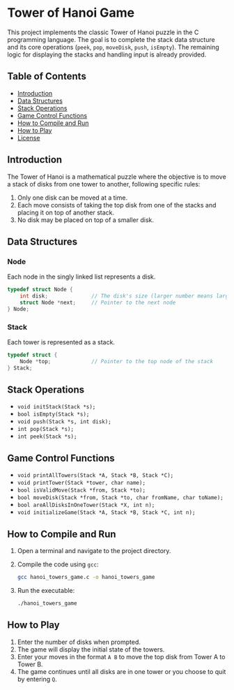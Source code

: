 # Tower of Hanoi Game

This project implements the classic Tower of Hanoi puzzle in the C programming language. The goal is to complete the stack data structure and its core operations (`peek`, `pop`, `moveDisk`, `push`, `isEmpty`). The remaining logic for displaying the stacks and handling input is already provided.

## Table of Contents

- [Introduction](#introduction)
- [Data Structures](#data-structures)
- [Stack Operations](#stack-operations)
- [Game Control Functions](#game-control-functions)
- [How to Compile and Run](#how-to-compile-and-run)
- [How to Play](#how-to-play)
- [License](#license)

## Introduction

The Tower of Hanoi is a mathematical puzzle where the objective is to move a stack of disks from one tower to another, following specific rules:
1. Only one disk can be moved at a time.
2. Each move consists of taking the top disk from one of the stacks and placing it on top of another stack.
3. No disk may be placed on top of a smaller disk.

## Data Structures

### Node

Each node in the singly linked list represents a disk.

```c
typedef struct Node {
    int disk;              // The disk's size (larger number means larger disk)
    struct Node *next;     // Pointer to the next node
} Node;
```

### Stack

Each tower is represented as a stack.

```c
typedef struct {
    Node *top;             // Pointer to the top node of the stack
} Stack;
```

## Stack Operations

- `void initStack(Stack *s);`
- `bool isEmpty(Stack *s);`
- `void push(Stack *s, int disk);`
- `int pop(Stack *s);`
- `int peek(Stack *s);`

## Game Control Functions

- `void printAllTowers(Stack *A, Stack *B, Stack *C);`
- `void printTower(Stack *tower, char name);`
- `bool isValidMove(Stack *from, Stack *to);`
- `bool moveDisk(Stack *from, Stack *to, char fromName, char toName);`
- `bool areAllDisksInOneTower(Stack *X, int n);`
- `void initializeGame(Stack *A, Stack *B, Stack *C, int n);`

## How to Compile and Run

1. Open a terminal and navigate to the project directory.
2. Compile the code using `gcc`:

    ```sh
    gcc hanoi_towers_game.c -o hanoi_towers_game
    ```

3. Run the executable:

    ```sh
    ./hanoi_towers_game
    ```

## How to Play

1. Enter the number of disks when prompted.
2. The game will display the initial state of the towers.
3. Enter your moves in the format `A B` to move the top disk from Tower A to Tower B.
4. The game continues until all disks are in one tower or you choose to quit by entering `Q`.



